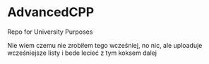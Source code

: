 # AdvancedCPP
Repo for University Purposes

Nie wiem czemu nie zrobiłem tego wcześniej, no nic, ale uploaduje wcześniejsze listy i bede lecieć z tym koksem dalej
